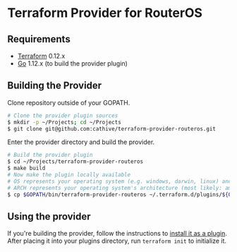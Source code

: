 # Terraform Provider for RouterOS

## Requirements

- [Terraform](https://www.terraform.io/downloads.html) 0.12.x
- [Go](https://golang.org/doc/install) 1.12.x (to build the provider plugin)

## Building the Provider

Clone repository outside of your GOPATH.

```sh
# Clone the provider plugin sources
$ mkdir -p ~/Projects; cd ~/Projects
$ git clone git@github.com:cathive/terraform-provider-routeros.git
```

Enter the provider directory and build the provider.

```sh
# Build the provider plugin
$ cd ~/Projects/terraform-provider-routeros
$ make build
# Now make the plugin locally available
# OS represents your operating system (e.g. windows, darwin, linux) and
# ARCH represents your operating system's architecture (most likely: amd64)
$ cp $GOPATH/bin/terraform-provider-routeros ~/.terraform.d/plugins/${OS}_${ARCH}/
```

## Using the provider

If you're building the provider, follow the instructions to [install it as a plugin](https://www.terraform.io/docs/plugins/basics.html#installing-a-plugin).
After placing it into your plugins directory,  run `terraform init` to initialize it.
